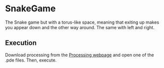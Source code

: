 # SnakeGame
The Snake game but with a torus-like space, meaning that exiting up makes you appear down and the other way around. The same with left and right.

## Execution
Download processing from the [Processing webpage](https://processing.org/download/) and open one of the .pde files. Then, execute.
